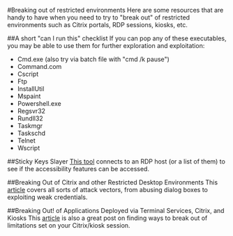 #Breaking out of restricted environments
Here are some resources that are handy to have when you need to try to "break out" of restricted environments such as Citrix portals, RDP sessions, kiosks, etc.

##A short "can I run this" checklist
If you can pop any of these executables, you may be able to use them for further exploration and exploitation:

* Cmd.exe (also try via batch file with "cmd /k pause")
* Command.com
* Cscript
* Ftp
* InstallUtil
* Mspaint
* Powershell.exe
* Regsvr32
* Rundll32
* Taskmgr
* Taskschd
* Telnet
* Wscript

##Sticky Keys Slayer
[This tool](https://github.com/linuz/Sticky-Keys-Slayer) connects to an RDP host (or a list of them) to see if the accessibility features can be accessed.  

##Breaking Out of Citrix and other Restricted Desktop Environments
This [article](https://www.pentestpartners.com/blog/breaking-out-of-citrix-and-other-restricted-desktop-environments/) covers all sorts of attack vectors, from abusing dialog boxes to exploiting weak credentials.

##Breaking Out! of Applications Deployed via Terminal Services, Citrix, and Kiosks
This [article](https://blog.netspi.com/breaking-out-of-applications-deployed-via-terminal-services-citrix-and-kiosks/) is also a great post on finding ways to break out of limitations set on your Citrix/kiosk session.